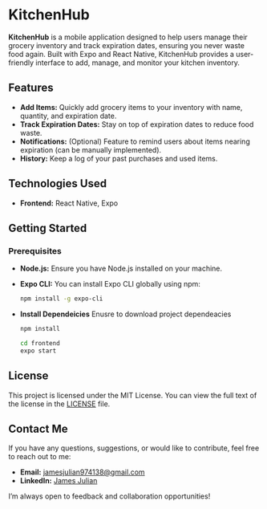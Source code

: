 # KitchenHub

**KitchenHub** is a mobile application designed to help users manage their grocery inventory and track expiration dates, ensuring you never waste food again. Built with Expo and React Native, KitchenHub provides a user-friendly interface to add, manage, and monitor your kitchen inventory.

## Features

- **Add Items:** Quickly add grocery items to your inventory with name, quantity, and expiration date.
- **Track Expiration Dates:** Stay on top of expiration dates to reduce food waste.
- **Notifications:** (Optional) Feature to remind users about items nearing expiration (can be manually implemented).
- **History:** Keep a log of your past purchases and used items.

## Technologies Used

- **Frontend:** React Native, Expo

## Getting Started

### Prerequisites

- **Node.js:** Ensure you have Node.js installed on your machine.
- **Expo CLI:** You can install Expo CLI globally using npm:
  ```bash
  npm install -g expo-cli 
  ```

- **Install Dependeicies** Enusre to download project dependeacies
   ```bash
   npm install
   ```

   ```bash
  cd frontend
  expo start
   ```




## License

This project is licensed under the MIT License. You can view the full text of the license in the [LICENSE](/LICENSE) file.

## Contact Me

If you have any questions, suggestions, or would like to contribute, feel free to reach out to me:

- **Email:** [jamesjulian974138@gmail.com](mailto:your.email@example.com)
- **LinkedIn:** [James Julian](https://www.linkedin.com/in/james--julian/)

I’m always open to feedback and collaboration opportunities!
